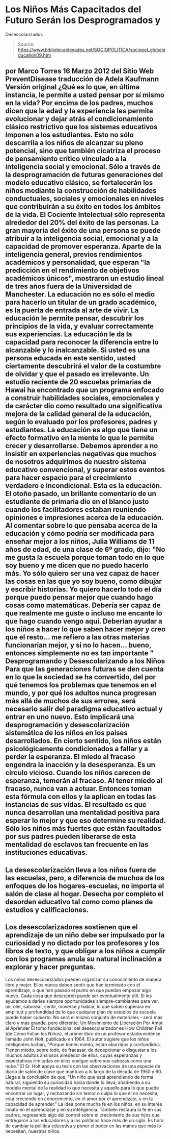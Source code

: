 # Los Niños Más Capacitados del Futuro Serán los Desprogramados y 
Desescolarizados

> Source: https://www.bibliotecapleyades.net/SOCIOPOLITICA/sociopol_globaleducation09.htm

por Marco Torres
16 Marzo 2012
del Sitio Web PreventDisease
traducción de
Adela Kaufmann
Versión
original
¿Qué es lo que, en última instancia, le permite a usted pensar por sí mismo
en la vida?
Por encima de los padres, muchos dicen que la edad y la experiencia les
permite evolucionar y dejar atrás el condicionamiento clásico restrictivo
que los sistemas educativos imponen a los estudiantes.
Esto no sólo descarrila a los niños de alcanzar su pleno potencial, sino que
también cicatriza el proceso de pensamiento crítico vinculado a la
inteligencia social y emocional.
Sólo a través de la desprogramación de futuras generaciones del modelo
educativo clásico, se fortalecerán los niños mediante la construcción de
habilidades conductuales, sociales y emocionales en niveles que contribuirán
a su éxito en todos los ámbitos de la vida.
El Cociente Intelectual sólo representa alrededor del 20% del éxito de las
personas.
La gran mayoría del éxito de una persona se puede atribuir a la inteligencia
social, emocional y a la capacidad de promover esperanza. Aparte de la
inteligencia general, previos rendimientos académicos y personalidad, que
esperan "la
predicción en el rendimiento de objetivos académicos únicos", mostraron un
estudio lineal de tres años fuera de la Universidad de Manchester.
La educación no es sólo el medio para hacerlo un titular de un grado
académico, es la puerta de entrada al arte de vivir. La educación le permite
pensar, descubrir los principios de la vida, y evaluar correctamente sus
experiencias. La educación le da la capacidad para reconocer la diferencia
entre lo alcanzable y lo inalcanzable.
Si usted es una persona educada en
este sentido, usted ciertamente descubrirá el valor de la costumbre de
olvidar y que el pasado es irrelevante.
Un estudio reciente de 20 escuelas primarias de
Hawai ha encontrado que un
programa enfocado a construir habilidades sociales, emocionales y de
carácter dio como resultado una significativa mejora de la calidad general
de la educación, según lo evaluado por los profesores, padres y estudiantes.
La educación es algo que tiene un efecto formativo en la mente lo que le
permite crecer y desarrollarse. Debemos aprender a no insistir en
experiencias negativas que muchos de nosotros adquirimos de nuestro sistema
educativo convencional, y superar estos eventos para hacer espacio para el
crecimiento verdadero e incondicional. Esta es la educación.
El otoño pasado, un brillante comentario de un estudiante de primaria dio en
el blanco justo cuando los facilitadores estaban reuniendo opiniones e
impresiones acerca de la educación.
Al comentar sobre lo que pensaba acerca de la educación y cómo podría ser
modificada para enseñar mejor a los niños, Julia Williams de 11 años de edad,
de una clase de 6º grado, dijo:
"No me gusta la escuela porque toman todo en lo que soy bueno y me dicen que
no puedo hacerlo más. Yo sólo quiero ser una vez capaz de hacer las cosas en
las que yo soy bueno, como dibujar y escribir historias. Yo quiero hacerlo
todo el día porque puedo pensar mejor que cuando hago cosas como matemáticas.
Debería ser capaz de que realmente me guste o incluso me encante lo que hago
cuando vengo aquí. Deberían ayudar a los niños a hacer lo que saben hacer
mejor y creo que el resto... me refiero a las otras materias funcionarían
mejor, y si no lo hacen... bueno, entonces simplemente no es tan importante
"
Desprogramando y Desescolarizando a los Niños
Para que las generaciones futuras se den cuenta en lo que la sociedad se ha
convertido, del por qué tenemos los problemas que tenemos en el mundo, y por
qué los adultos nunca progresan más allá de muchos de sus errores, será
necesario salir del paradigma educativo actual y entrar en uno nuevo.
Esto implicará una desprogramación y desescolarización sistemática de los
niños en los países desarrollados.
En cierto sentido, los niños están psicológicamente condicionados a fallar y
a perder la esperanza. El miedo al fracaso engendra la inacción y la
desesperanza. Es un círculo vicioso. Cuando los niños carecen de esperanza,
temerán al fracaso. Al tener miedo al fracaso, nunca van a actuar.
Entonces toman esta fórmula con ellos y la aplican en todas las instancias
de sus vidas. El resultado es que nunca desarrollan una mentalidad positiva
para esperar lo mejor y que eso determine su realidad.
Sólo los niños más fuertes que están facultados por sus padres pueden
liberarse de esta mentalidad de esclavos tan frecuente en las instituciones
educativas.
-
La desescolarización lleva a los niños fuera de las escuelas, pero, a
diferencia de muchos de los enfoques de los hogares-escuelas, no importa el
salón de clase al hogar. Desecha por completo el desorden educativo tal como
como planes de estudios y calificaciones.
-
Los desescolarizadores sostienen que el aprendizaje de un niño debe ser
impulsado por la curiosidad y no dictado por los profesores y los libros de
texto, y que obligar a los niños a cumplir con los programas anula su
natural inclinación a explorar y hacer preguntas.
-
Los niños desescolarizados pueden organizar su conocimiento de manera libre
y mejor.
Ellos nunca deben sentir que han terminado con el aprendizaje, o que han
pasado el punto en que puedan empezar algo nuevo.
Cada cosa que descubren puede ser eventualmente útil. Si les ayudamos a
darles siempre oportunidades siempre-cambiantes para ver, oír, oler,
saborear, sentir, moverse y hablar, lo que saben superará en amplitud y
profundidad de lo que cualquier plan de estudios de escuela puede haber
cubierto.
No será el mismo conjunto de materiales - será más claro y más grande, pero
diferente.
Un Movimiento de
Liberación Por Amor al Aprender
El tomo fundacional del desescolarizador es How Children Fail
(de Cómo
Fallan los Niños), el primer libro de un profesor estadounidense llamado John
Holt, publicado en 1964.
El autor sugiere que los niños inteligentes luchan,
"Porque tienen miedo, están aburridos y confundidos. Tienen miedo, sobre
todo, de fracasar, de decepcionar o disgustar a los muchos adultos ansiosos
alrededor de ellos, cuyas esperanzas y expectativas ilimitadas en ellos
cuelgan sobre sus cabezas como una nube."
El Sr. Holt apoya su tesis con las observaciones de una especie de diario de
salón de clase que mantuvo a lo largo de la década de 1950 y 60.
Llega a la conclusión de que,
"Un niño que está aprendiendo de forma natural, siguiendo su curiosidad
hacia donde lo lleva, añadiendo a su modelo mental de la realidad lo que
necesita y aquello para lo que puede encontrar un lugar, y rechazando sin
temor o culpa lo que él no necesita, está creciendo en conocimiento, en el
amor por el aprendizaje, y en la capacidad de aprender."
La idea pone mucha fe en los niños, en su interés innato en el aprendizaje y
en su inteligencia. También restaura la fe en sus padres, regresando algo
del control sobre el crecimiento de sus hijos que entregaron a los
educadores y a los políticos hace más de un siglo.
Es hora de cambiar la política educativa y poner el poder en las manos que
más lo necesitan, nuestros niños.
